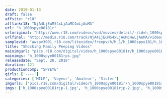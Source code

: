 ```yaml
---
date: 2019-01-13
draft: false
affsite: "r18"
afflinkr18: "NjA4LjEuMS4xLjAuMC4wLjAuMA"
url: "h_1000spye00181r"
urloriginal: "http://www.r18.com/videos/vod/movies/detail/-/id=h_1000spye00181r"
urlfinal: "http://media.r18.com/track/NjA4LjEuMS4xLjAuMC4wLjAuMA/videos/vod/movies/detail/-/id=h_1000spye00181r"
samplevid: "awspv3001.r18.com/litevideo/freepv/h/h_1/h_1000spye181/h_1000spye181_dmb_s.mp4"
title: "Shocking Family Peeping Videos"
mainimgurl: "pics.r18.com/digital/video/h_1000spye00181r/h_1000spye00181rps.jpg"
mainimgs: "h_1000spye00181rps.jpg"
releasedate: "Sept. 20, 2018"
duration: 121
productioncomp: "SPYEYE"
girls: ['----']
categories: ['MILF', 'Voyeur', 'Amateur', 'Sister']
imgurls: ['pics.r18.com/digital/video/h_1000spye00181r/h_1000spye00181rjp-1.jpg', 'pics.r18.com/digital/video/h_1000spye00181r/h_1000spye00181rjp-2.jpg', 'pics.r18.com/digital/video/h_1000spye00181r/h_1000spye00181rjp-3.jpg', 'pics.r18.com/digital/video/h_1000spye00181r/h_1000spye00181rjp-4.jpg', 'pics.r18.com/digital/video/h_1000spye00181r/h_1000spye00181rjp-5.jpg', 'pics.r18.com/digital/video/h_1000spye00181r/h_1000spye00181rjp-6.jpg', 'pics.r18.com/digital/video/h_1000spye00181r/h_1000spye00181rjp-7.jpg', 'pics.r18.com/digital/video/h_1000spye00181r/h_1000spye00181rjp-8.jpg', 'pics.r18.com/digital/video/h_1000spye00181r/h_1000spye00181rjp-9.jpg', 'pics.r18.com/digital/video/h_1000spye00181r/h_1000spye00181rjp-10.jpg', 'pics.r18.com/digital/video/h_1000spye00181r/h_1000spye00181rjp-11.jpg', 'pics.r18.com/digital/video/h_1000spye00181r/h_1000spye00181rjp-12.jpg', 'pics.r18.com/digital/video/h_1000spye00181r/h_1000spye00181rjp-13.jpg', 'pics.r18.com/digital/video/h_1000spye00181r/h_1000spye00181rjp-14.jpg', 'pics.r18.com/digital/video/h_1000spye00181r/h_1000spye00181rjp-15.jpg', 'pics.r18.com/digital/video/h_1000spye00181r/h_1000spye00181rjp-16.jpg', 'pics.r18.com/digital/video/h_1000spye00181r/h_1000spye00181rjp-17.jpg', 'pics.r18.com/digital/video/h_1000spye00181r/h_1000spye00181rjp-18.jpg', 'pics.r18.com/digital/video/h_1000spye00181r/h_1000spye00181rjp-19.jpg', 'pics.r18.com/digital/video/h_1000spye00181r/h_1000spye00181rjp-20.jpg']
imgs: ['h_1000spye00181rjp-1.jpg', 'h_1000spye00181rjp-2.jpg', 'h_1000spye00181rjp-3.jpg', 'h_1000spye00181rjp-4.jpg', 'h_1000spye00181rjp-5.jpg', 'h_1000spye00181rjp-6.jpg', 'h_1000spye00181rjp-7.jpg', 'h_1000spye00181rjp-8.jpg', 'h_1000spye00181rjp-9.jpg', 'h_1000spye00181rjp-10.jpg', 'h_1000spye00181rjp-11.jpg', 'h_1000spye00181rjp-12.jpg', 'h_1000spye00181rjp-13.jpg', 'h_1000spye00181rjp-14.jpg', 'h_1000spye00181rjp-15.jpg', 'h_1000spye00181rjp-16.jpg', 'h_1000spye00181rjp-17.jpg', 'h_1000spye00181rjp-18.jpg', 'h_1000spye00181rjp-19.jpg', 'h_1000spye00181rjp-20.jpg']
---
```

